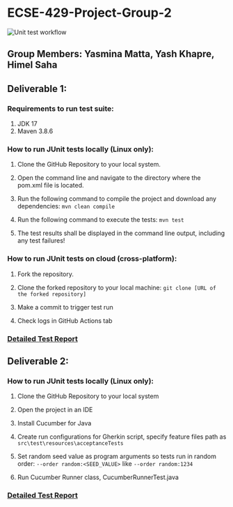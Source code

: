 # ECSE-429-Project-Group-2

![Unit test workflow](https://github.com/yasminamatta/ECSE-429-Project-Group-2/actions/workflows/maven.yml/badge.svg)


## Group Members: Yasmina Matta, Yash Khapre, Himel Saha

## Deliverable 1:

### Requirements to run test suite:
1) JDK 17
2) Maven 3.8.6

### How to run JUnit tests locally (Linux only):

1) Clone the GitHub Repository to your local system.

2) Open the command line and navigate to the directory where the pom.xml file is located.

3) Run the following command to compile the project and download any dependencies: `mvn clean compile`

4) Run the following command to execute the tests: `mvn test`

5) The test results shall be displayed in the command line output, including any test failures!

### How to run JUnit tests on cloud (cross-platform):

1) Fork the repository.

2) Clone the forked repository to your local machine: `git clone [URL of the forked repository]`

3) Make a commit to trigger test run

4) Check logs in GitHub Actions tab

### [Detailed Test Report](https://ecse429-test-analysis.netlify.app/)

## Deliverable 2:

### How to run JUnit tests locally (Linux only):

1) Clone the GitHub Repository to your local system

2) Open the project in an IDE

3) Install Cucumber for Java

4) Create run configurations for Gherkin script, specify feature files path as `src\test\resources\acceptanceTests`

5) Set random seed value as program arguments so tests run in random order: `--order random:<SEED_VALUE>` like `--order random:1234`

6) Run Cucumber Runner class, CucumberRunnerTest.java

### [Detailed Test Report](https://calmcumber.netlify.app/)




